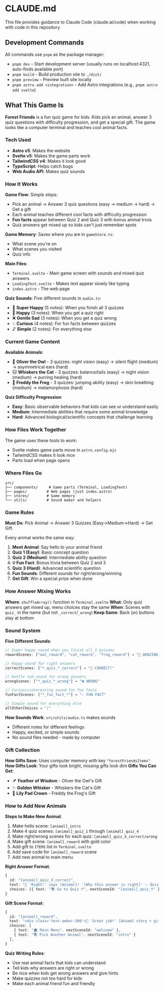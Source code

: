 # CLAUDE.md

This file provides guidance to Claude Code (claude.ai/code) when working with code in this repository.

## Development Commands

All commands use `pnpm` as the package manager:

- `pnpm dev` - Start development server (usually runs on localhost:4321, auto-finds available port)
- `pnpm build` - Build production site to `./dist/`
- `pnpm preview` - Preview built site locally
- `pnpm astro add <integration>` - Add Astro integrations (e.g., `pnpm astro add svelte`)

## What This Game Is

**Forest Friends** is a fun quiz game for kids. Kids pick an animal, answer 3 quiz questions with difficulty progression, and get a special gift. The game looks like a computer terminal and teaches cool animal facts.

### Tech Used
- **Astro v5**: Makes the website
- **Svelte v5**: Makes the game parts work
- **TailwindCSS v4**: Makes it look good
- **TypeScript**: Helps catch bugs
- **Web Audio API**: Makes quiz sounds

### How It Works

**Game Flow**: Simple steps:
- Pick an animal → Answer 3 quiz questions (easy → medium → hard) → Get a gift  
- Each animal teaches different cool facts with difficulty progression
- **Fun facts** appear between Quiz 2 and Quiz 3 with bonus animal trivia
- Quiz answers get mixed up so kids can't just remember spots

**Game Memory**: Saves where you are in `gameStore.ts`:
- What scene you're on
- What scenes you visited
- Quiz info

**Main Files**: 
- `Terminal.svelte` - Main game screen with sounds and mixed quiz answers
- `LoadingText.svelte` - Makes text appear slowly like typing
- `index.astro` - The web page

**Quiz Sounds**: Five different sounds in `audio.ts`:
- 🎊 **Super Happy** (5 notes): When you finish all 3 quizzes
- 🎉 **Happy** (3 notes): When you get a quiz right
- ❌ **Gentle Sad** (3 notes): When you get a quiz wrong
- 💡 **Curious** (4 notes): For fun facts between quizzes
- ♪ **Simple** (2 notes): For everything else

### Current Game Content

**Available Animals**:
- 🦉 **Oliver the Owl** - 3 quizzes: night vision (easy) → silent flight (medium) → asymmetrical ears (hard)
- 🐱 **Whiskers the Cat** - 3 quizzes: balance/tails (easy) → night vision (medium) → purring healing (hard)
- 🐸 **Freddy the Frog** - 3 quizzes: jumping ability (easy) → skin breathing (medium) → metamorphosis (hard)

**Quiz Difficulty Progression**:
- **Easy**: Basic observable behaviors that kids can see or understand easily
- **Medium**: Intermediate abilities that require some animal knowledge  
- **Hard**: Advanced biological/scientific concepts that challenge learning

### How Files Work Together

The game uses these tools to work:
- Svelte makes game parts move in `astro.config.mjs`
- TailwindCSS makes it look nice
- Parts load when page opens

### Where Files Go

```
src/
├── components/     # Game parts (Terminal, LoadingText)
├── pages/         # Web pages (just index.astro)
├── stores/        # Game memory
└── utils/         # Sound maker and helpers
```

### Game Rules

**Must Do**: Pick Animal → Answer 3 Quizzes (Easy→Medium→Hard) → Get Gift

Every animal works the same way:

1. **Meet Animal**: Say hello to your animal friend
2. **Quiz 1 (Easy)**: Basic concept question
3. **Quiz 2 (Medium)**: Intermediate ability question  
4. **💡 Fun Fact**: Bonus trivia between Quiz 2 and 3
5. **Quiz 3 (Hard)**: Advanced scientific question
6. **Fun Sounds**: Different sounds for right/wrong/winning
7. **Get Gift**: Win a special prize when done

### How Answer Mixing Works

**Where**: `shuffleArray()` function in `Terminal.svelte`
**What**: Only quiz answers get mixed up, menu choices stay the same
**When**: Scenes with `quiz_` in the name (but not `_correct`/`_wrong`)
**Keep Same**: Back (🔙) buttons stay at bottom

### Sound System

**Five Different Sounds**:
```typescript
// Super happy sound when you finish all 3 quizzes
rewardScenes: ["owl_reward", "cat_reward", "frog_reward"] → "🎊 AMAZING! ALL DONE! 🎊"

// Happy sound for right answers  
correctScenes: ["*_quiz_*_correct"] → "🎉 CORRECT!"

// Gentle sad sound for wrong answers
wrongScenes: ["*_quiz_*_wrong"] → "❌ WRONG"

// Curious/interesting sound for fun facts
funFactScenes: ["*_fun_fact_*"] → "💡 FUN FACT"

// Simple sound for everything else
allOtherChoices → "♪"
```

**How Sounds Work**: `src/utils/audio.ts` makes sounds
- Different notes for different feelings
- Happy, excited, or simple sounds
- No sound files needed - made by computer

### Gift Collection

**How Gifts Save**: Uses computer memory with key `"forestFriendsItems"`
**How Gifts Look**: Your gifts look bright, missing gifts look dim
**Gifts You Can Get**:
- 🪶 **Feather of Wisdom** - Oliver the Owl's Gift
- ✨ **Golden Whisker** - Whiskers the Cat's Gift
- 👑 **Lily Pad Crown** - Freddy the Frog's Gift

### How to Add New Animals

**Steps to Make New Animal**:
1. Make hello scene: `[animal]_intro`
2. Make 4 quiz scenes: `[animal]_quiz_1` through `[animal]_quiz_4`
3. Make right/wrong scenes for each quiz: `[animal]_quiz_X_correct/wrong`
4. Make gift scene: `[animal]_reward` with gold color
5. Add gift to `ITEMS` list in `Terminal.svelte`
6. Add save code for `[animal]_reward` scene
7. Add new animal to main menu

**Right Answer Format**:
```typescript
{
  id: "[animal]_quiz_X_correct",
  text: "🎉 'Right!' says [Animal]! '[Why this answer is right]' ✨ Quiz X Done! Ready for Quiz Y? 📚",
  choices: [{ text: "📚 Go to Quiz Y", nextSceneId: "[animal]_quiz_Y" }],
}
```

**Gift Scene Format**:
```typescript
{
  id: "[animal]_reward", 
  text: "<div class='text-amber-300'>🎉 'Great job!' [Animal story + gift info] 🎁✨\n\n*You got: [emoji] [Gift Name]!*</div>",
  choices: [
    { text: "🏠 Main Menu", nextSceneId: "welcome" },
    { text: "📚 Pick Another Animal", nextSceneId: "intro" }
  ],
}
```

**Quiz Writing Rules**:
- Use real animal facts that kids can understand
- Tell kids why answers are right or wrong
- Be nice when kids get wrong answers and give hints
- Make quizzes not too hard for kids
- Make each animal friend fun and friendly